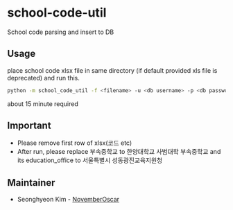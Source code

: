 # school-code-util
School code parsing and insert to DB

## Usage
place school code xlsx file in same directory (if default provided xls file is deprecated) and run this.

```bash
python -m school_code_util -f <filename> -u <db username> -p <db password>
```
about 15 minute required

## Important
- Please remove first row of xlsx(코드 etc)
- After run, please replace 부속중학교 to 한양대학교 사범대학 부속중학교 and its education_office to 서울특별시 성동광진교육지원청

## Maintainer
- Seonghyeon Kim - [NovemberOscar](https://github.com/NovemberOscar)
